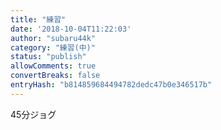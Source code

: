 ```yaml
---
title: "練習"
date: '2018-10-04T11:22:03'
author: "subaru44k"
category: "練習(中)"
status: "publish"
allowComments: true
convertBreaks: false
entryHash: "b814859684494782dedc47b0e346517b"
---
```

45分ジョグ
